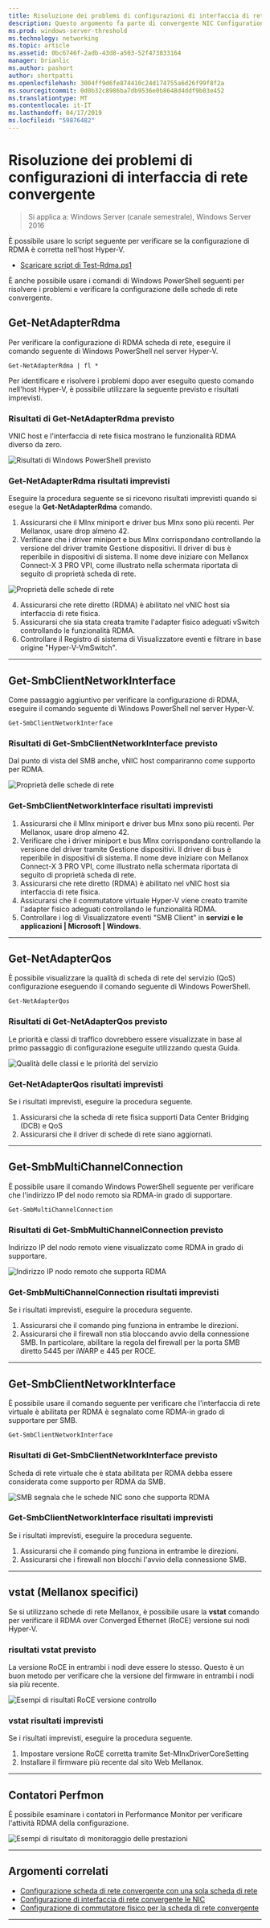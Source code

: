 ```yaml
---
title: Risoluzione dei problemi di configurazioni di interfaccia di rete convergente
description: Questo argomento fa parte di convergente NIC Configuration Guide per Windows Server 2016.
ms.prod: windows-server-threshold
ms.technology: networking
ms.topic: article
ms.assetid: 0bc6746f-2adb-43d8-a503-52f473833164
manager: brianlic
ms.author: pashort
author: shortpatti
ms.openlocfilehash: 3004ff9d6fe874410c24d174755a6d26f99f8f2a
ms.sourcegitcommit: 0d0b32c8986ba7db9536e0b8648d4ddf9b03e452
ms.translationtype: MT
ms.contentlocale: it-IT
ms.lasthandoff: 04/17/2019
ms.locfileid: "59876482"
---
```

# <a name="troubleshooting-converged-nic-configurations"></a>Risoluzione dei problemi di configurazioni di interfaccia di rete convergente

>Si applica a: Windows Server (canale semestrale), Windows Server 2016

È possibile usare lo script seguente per verificare se la configurazione di RDMA è corretta nell'host Hyper-V.

- [Scaricare script di Test-Rdma.ps1](https://github.com/Microsoft/SDN/blob/master/Diagnostics/Test-Rdma.ps1)

È anche possibile usare i comandi di Windows PowerShell seguenti per risolvere i problemi e verificare la configurazione delle schede di rete convergente.

## <a name="get-netadapterrdma"></a>Get-NetAdapterRdma

Per verificare la configurazione di RDMA scheda di rete, eseguire il comando seguente di Windows PowerShell nel server Hyper-V.

    
    Get-NetAdapterRdma | fl *
    

Per identificare e risolvere i problemi dopo aver eseguito questo comando nell'host Hyper-V, è possibile utilizzare la seguente previsto e risultati imprevisti.

### <a name="get-netadapterrdma-expected-results"></a>Risultati di Get-NetAdapterRdma previsto

VNIC host e l'interfaccia di rete fisica mostrano le funzionalità RDMA diverso da zero.

![Risultati di Windows PowerShell previsto](../../media/Converged-NIC/CNIC-Troubleshooting/cnic-tshoot-01.jpg)

### <a name="get-netadapterrdma-unexpected-results"></a>Get-NetAdapterRdma risultati imprevisti

Eseguire la procedura seguente se si ricevono risultati imprevisti quando si esegue la **Get-NetAdapterRdma** comando.

1. Assicurarsi che il Mlnx miniport e driver bus Mlnx sono più recenti. Per Mellanox, usare drop almeno 42. 
2. Verificare che i driver miniport e bus Mlnx corrispondano controllando la versione del driver tramite Gestione dispositivi. Il driver di bus è reperibile in dispositivi di sistema. Il nome deve iniziare con Mellanox Connect-X 3 PRO VPI, come illustrato nella schermata riportata di seguito di proprietà scheda di rete.

![Proprietà delle schede di rete](../../media/Converged-NIC/CNIC-Troubleshooting/cnic-tshoot-02.jpg)

4. Assicurarsi che rete diretto (RDMA) è abilitato nel vNIC host sia interfaccia di rete fisica.
5. Assicurarsi che sia stata creata tramite l'adapter fisico adeguati vSwitch controllando le funzionalità RDMA.
6. Controllare il Registro di sistema di Visualizzatore eventi e filtrare in base origine "Hyper-V-VmSwitch".

--- 

## <a name="get-smbclientnetworkinterface"></a>Get-SmbClientNetworkInterface

Come passaggio aggiuntivo per verificare la configurazione di RDMA, eseguire il comando seguente di Windows PowerShell nel server Hyper-V.


    Get-SmbClientNetworkInterface

### <a name="get-smbclientnetworkinterface-expected-results"></a>Risultati di Get-SmbClientNetworkInterface previsto

Dal punto di vista del SMB anche, vNIC host compariranno come supporto per RDMA.

![Proprietà delle schede di rete](../../media/Converged-NIC/CNIC-Troubleshooting/cnic-tshoot-03.jpg)


### <a name="get-smbclientnetworkinterface-unexpected-results"></a>Get-SmbClientNetworkInterface risultati imprevisti

1. Assicurarsi che il Mlnx miniport e driver bus Mlnx sono più recenti. Per Mellanox, usare drop almeno 42. 
2. Verificare che i driver miniport e bus Mlnx corrispondano controllando la versione del driver tramite Gestione dispositivi. Il driver di bus è reperibile in dispositivi di sistema. Il nome deve iniziare con Mellanox Connect-X 3 PRO VPI, come illustrato nella schermata riportata di seguito di proprietà scheda di rete.
3. Assicurarsi che rete diretto (RDMA) è abilitato nel vNIC host sia interfaccia di rete fisica.
4. Assicurarsi che il commutatore virtuale Hyper-V viene creato tramite l'adapter fisico adeguati controllando le funzionalità RDMA.
5. Controllare i log di Visualizzatore eventi "SMB Client" in **servizi e le applicazioni | Microsoft | Windows**.

--- 

## <a name="get-netadapterqos"></a>Get-NetAdapterQos

È possibile visualizzare la qualità di scheda di rete del servizio \(QoS\) configurazione eseguendo il comando seguente di Windows PowerShell.

    Get-NetAdapterQos

### <a name="get-netadapterqos-expected-results"></a>Risultati di Get-NetAdapterQos previsto

Le priorità e classi di traffico dovrebbero essere visualizzate in base al primo passaggio di configurazione eseguite utilizzando questa Guida.

![Qualità delle classi e le priorità del servizio](../../media/Converged-NIC/CNIC-Troubleshooting/cnic-tshoot-04.jpg)

### <a name="get-netadapterqos-unexpected-results"></a>Get-NetAdapterQos risultati imprevisti

Se i risultati imprevisti, eseguire la procedura seguente.

1. Assicurarsi che la scheda di rete fisica supporti Data Center Bridging \(DCB\) e QoS
2. Assicurarsi che il driver di schede di rete siano aggiornati.

--- 

## <a name="get-smbmultichannelconnection"></a>Get-SmbMultiChannelConnection

È possibile usare il comando Windows PowerShell seguente per verificare che l'indirizzo IP del nodo remoto sia RDMA\-in grado di supportare.

    Get-SmbMultiChannelConnection


### <a name="get-smbmultichannelconnection-expected-results"></a>Risultati di Get-SmbMultiChannelConnection previsto

Indirizzo IP del nodo remoto viene visualizzato come RDMA in grado di supportare.

![Indirizzo IP nodo remoto che supporta RDMA](../../media/Converged-NIC/CNIC-Troubleshooting/cnic-tshoot-05.jpg)

### <a name="get-smbmultichannelconnection-unexpected-results"></a>Get-SmbMultiChannelConnection risultati imprevisti

Se i risultati imprevisti, eseguire la procedura seguente.

1. Assicurarsi che il comando ping funziona in entrambe le direzioni.
2. Assicurarsi che il firewall non stia bloccando avvio della connessione SMB. In particolare, abilitare la regola del firewall per la porta SMB diretto 5445 per iWARP e 445 per ROCE.

--- 

## <a name="get-smbclientnetworkinterface"></a>Get-SmbClientNetworkInterface

È possibile usare il comando seguente per verificare che l'interfaccia di rete virtuale è abilitata per RDMA è segnalato come RDMA\-in grado di supportare per SMB.

    Get-SmbClientNetworkInterface


### <a name="get-smbclientnetworkinterface-expected-results"></a>Risultati di Get-SmbClientNetworkInterface previsto

Scheda di rete virtuale che è stata abilitata per RDMA debba essere considerata come supporto per RDMA da SMB.

![SMB segnala che le schede NIC sono che supporta RDMA](../../media/Converged-NIC/CNIC-Troubleshooting/cnic-tshoot-06.jpg)

### <a name="get-smbclientnetworkinterface-unexpected-results"></a>Get-SmbClientNetworkInterface risultati imprevisti

Se i risultati imprevisti, eseguire la procedura seguente.

1. Assicurarsi che il comando ping funziona in entrambe le direzioni.
2. Assicurarsi che i firewall non blocchi l'avvio della connessione SMB.

--- 

## <a name="vstat-mellanox-specific"></a>vstat \(Mellanox specifici\)

Se si utilizzano schede di rete Mellanox, è possibile usare la **vstat** comando per verificare il RDMA over Converged Ethernet \(RoCE\) versione sui nodi Hyper-V.

### <a name="vstat-expected-results"></a>risultati vstat previsto

La versione RoCE in entrambi i nodi deve essere lo stesso. Questo è un buon metodo per verificare che la versione del firmware in entrambi i nodi sia più recente.

![Esempi di risultati RoCE versione controllo](../../media/Converged-NIC/CNIC-Troubleshooting/cnic-tshoot-07.jpg)

### <a name="vstat-unexpected-results"></a>vstat risultati imprevisti

Se i risultati imprevisti, eseguire la procedura seguente.

1. Impostare versione RoCE corretta tramite Set-MlnxDriverCoreSetting
2. Installare il firmware più recente dal sito Web Mellanox.

--- 

## <a name="perfmon-counters"></a>Contatori Perfmon

È possibile esaminare i contatori in Performance Monitor per verificare l'attività RDMA della configurazione.

![Esempi di risultato di monitoraggio delle prestazioni](../../media/Converged-NIC/CNIC-Troubleshooting/cnic-tshoot-08.jpg)

--- 

## <a name="related-topics"></a>Argomenti correlati

- [Configurazione scheda di rete convergente con una sola scheda di rete](cnic-single.md)
- [Configurazione di interfaccia di rete convergente le NIC](cnic-datacenter.md)
- [Configurazione di commutatore fisico per la scheda di rete convergente](cnic-app-switch-config.md)

---
